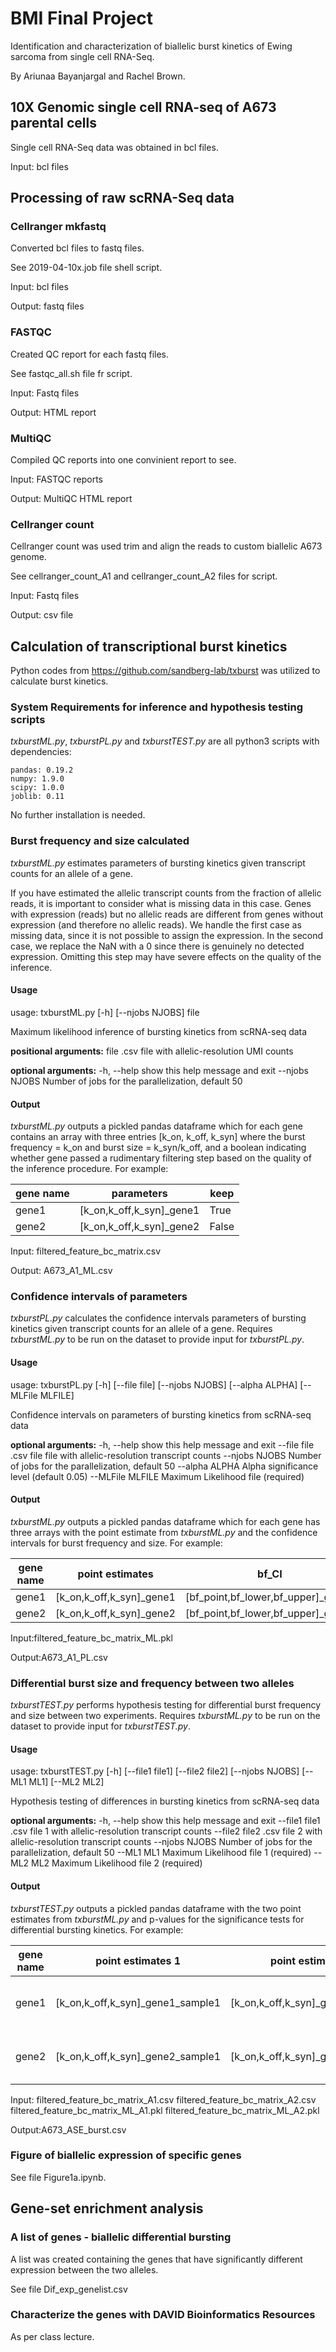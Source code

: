 # BMI Final Project

Identification and characterization of biallelic burst kinetics of Ewing sarcoma from single cell RNA-Seq.

By Ariunaa Bayanjargal and Rachel Brown. 

## 10X Genomic single cell RNA-seq of A673 parental cells

Single cell RNA-Seq data was obtained in bcl files. 

Input: bcl files

## Processing of raw scRNA-Seq data

### Cellranger mkfastq 

Converted bcl files to fastq files. 

See 2019-04-10x.job file shell script.

Input: bcl files 

Output: fastq files

### FASTQC

Created QC report for each fastq files. 

See fastqc_all.sh file fr script. 

Input: Fastq files

Output: HTML report 

### MultiQC

Compiled QC reports into one convinient report to see. 

Input: FASTQC reports

Output: MultiQC HTML report

### Cellranger count 

Cellranger count was used trim and align the reads to custom biallelic A673 genome. 

See cellranger_count_A1 and cellranger_count_A2 files for script. 

Input: Fastq files 

Output: csv file


## Calculation of transcriptional burst kinetics

Python codes from https://github.com/sandberg-lab/txburst was utilized to calculate burst kinetics. 

### System Requirements for inference and hypothesis testing scripts

_txburstML.py_, _txburstPL.py_ and _txburstTEST.py_  are all python3 scripts with dependencies:

```
pandas: 0.19.2
numpy: 1.9.0
scipy: 1.0.0
joblib: 0.11
```
No further installation is needed.
### Burst frequency and size calculated
_txburstML.py_ estimates parameters of bursting kinetics given transcript counts for an allele of a gene.

If you have estimated the allelic transcript counts from the fraction of allelic reads, it is important to consider what is missing data in this case. Genes with expression (reads) but no allelic reads are different from genes without expression (and therefore no allelic reads). We handle the first case as missing data, since it is not possible to assign the expression. In the second case, we replace the NaN with a 0 since there is genuinely no detected expression. Omitting this step may have severe effects on the quality of the inference.

#### Usage

usage: txburstML.py [-h] [--njobs NJOBS] file

Maximum likelihood inference of bursting kinetics from scRNA-seq data

**positional arguments:**
  file           .csv file with allelic-resolution UMI counts

**optional arguments:**
  -h, --help     show this help message and exit
  --njobs NJOBS  Number of jobs for the parallelization, default 50

#### Output 

_txburstML.py_ outputs a pickled pandas dataframe which for each gene contains an array with three entries [k_on, k_off, k_syn] where the burst frequency = k_on and burst size = k_syn/k_off, and a boolean indicating whether gene passed a rudimentary filtering step based on the quality of the inference procedure. For example:

|gene name | parameters |	keep |
| --- | --- | --- | 
|gene1 |	[k_on,k_off,k_syn]_gene1	| True	|
|gene2 |	[k_on,k_off,k_syn]_gene2	| False	|

Input: filtered_feature_bc_matrix.csv

Output: A673_A1_ML.csv

### Confidence intervals of parameters

_txburstPL.py_ calculates the confidence intervals parameters of bursting kinetics given transcript counts for an allele of a gene. Requires _txburstML.py_ to be run on the dataset to provide input for _txburstPL.py_.

#### Usage 

usage: txburstPL.py [-h] [--file file] [--njobs NJOBS] [--alpha ALPHA]
                    [--MLFile MLFILE]

Confidence intervals on parameters of bursting kinetics from scRNA-seq data

**optional arguments:**
  -h, --help       show this help message and exit
  --file file      .csv file file with allelic-resolution transcript counts
  --njobs NJOBS    Number of jobs for the parallelization, default 50
  --alpha ALPHA    Alpha significance level (default 0.05)
  --MLFile MLFILE  Maximum Likelihood file (required)
  
#### Output
_txburstML.py_ outputs a pickled pandas dataframe which for each gene has three arrays with the point estimate from _txburstML.py_ and the confidence intervals for burst frequency and size. For example:

|gene name | point estimates |	bf_CI | bs_CI |
| --- | --- | --- | --- |
|gene1 |	[k_on,k_off,k_syn]_gene1	| [bf_point,bf_lower,bf_upper]_gene1	| [bs_point,bs_lower,bs_upper]_gene1	 |
|gene2 |	[k_on,k_off,k_syn]_gene2	| [bf_point,bf_lower,bf_upper]_gene2	| [bs_point,bs_lower,bs_upper]_gene2	 |

Input:filtered_feature_bc_matrix_ML.pkl

Output:A673_A1_PL.csv

### Differential burst size and frequency between two alleles
_txburstTEST.py_ performs hypothesis testing for differential burst frequency and size between two experiments. Requires _txburstML.py_ to be run on the dataset to provide input for _txburstTEST.py_.

#### Usage 

usage: txburstTEST.py [-h] [--file1 file1] [--file2 file2] [--njobs NJOBS]
                      [--ML1 ML1] [--ML2 ML2]

Hypothesis testing of differences in bursting kinetics from scRNA-seq data

**optional arguments:**
  -h, --help     show this help message and exit
  --file1 file1  .csv file 1 with allelic-resolution transcript counts
  --file2 file2  .csv file 2 with allelic-resolution transcript counts
  --njobs NJOBS  Number of jobs for the parallelization, default 50
  --ML1 ML1      Maximum Likelihood file 1 (required)
  --ML2 ML2      Maximum Likelihood file 2 (required)

#### Output

_txburstTEST.py_ outputs a pickled pandas dataframe with the two point estimates from _txburstML.py_ and p-values for the significance tests for differential bursting kinetics. For example:

|gene name | point estimates 1 | point estimates 2	|bf_pvalue | bs_pvalue |
| --- | --- | --- | --- | --- |
|gene1 |	[k_on,k_off,k_syn]_gene1_sample1	| [k_on,k_off,k_syn]_gene1_sample2	| burst frequency pvalue gene1	 | burst size pvalue gene1 |
|gene2 |	[k_on,k_off,k_syn]_gene2_sample1	| [k_on,k_off,k_syn]_gene2_sample2	| burst frequency pvalue gene2	 | burst size pvalue gene2 |

Input:  filtered_feature_bc_matrix_A1.csv
        filtered_feature_bc_matrix_A2.csv
        filtered_feature_bc_matrix_ML_A1.pkl 
        filtered_feature_bc_matrix_ML_A2.pkl

Output:A673_ASE_burst.csv

### Figure of biallelic expression of specific genes 

See file Figure1a.ipynb.

## Gene-set enrichment analysis

### A list of genes - biallelic differential bursting 

A list was created containing the genes that have significantly different expression between the two alleles. 

See file Dif_exp_genelist.csv 

### Characterize the genes with DAVID Bioinformatics Resources

As per class lecture. 


